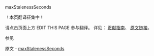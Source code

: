  maxStalenessSeconds

 ！本页翻译征集中！

请点击页面上方 EDIT THIS PAGE 参与翻译。
详见：
[贡献指南]( https://github.com/JinMuInfo/MongoDB-Manual-zh/blob/master/CONTRIBUTING.md )、
[原文链接](  https://docs.mongodb.com/manual/core/read-preference-staleness/  )。

 参见

原文 - [maxStalenessSeconds]( https://docs.mongodb.com/manual/core/read-preference-staleness/ )

